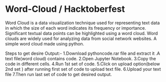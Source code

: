 # Word-Cloud / Hacktoberfest
Word Cloud is a data visualization technique used for representing text data in which the size of each word indicates its frequency or importance. Significant textual data points can be highlighted using a word cloud. Word clouds are widely used for analyzing data from social network websites.
A simple word cloud made using python.

Steps to get desire Output:-
1.Download pythoncode.rar file and extract it .A text file(word cloud) contains code.
2.Open Jupyter Notebook.
3.Copy the code in different cells.
4.Run 1st set of code. 
5.Click on upload option(below 2nd set ) after running first set of code to upload text file.
6.Upload your text file
7.Then run last set of code to get desired output.
